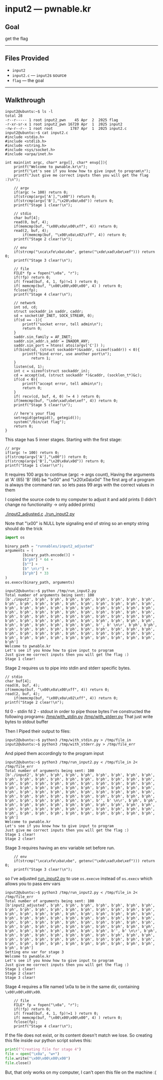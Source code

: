 # input2 — pwnable.kr

## Goal

get the flag

---

## Files Provided

* `input2`
* `input2.c` — `input2`s source
* `flag` — the goal

---

## Walkthrough

```shell
input2@ubuntu:~$ ls -l
total 28
-r--r----- 1 root input2_pwn    45 Apr  2  2025 flag
-r-xr-sr-x 1 root input2_pwn 16720 Apr  1  2025 input2
-rw-r--r-- 1 root root        1787 Apr  1  2025 input2.c
input2@ubuntu:~$ cat input2.c
#include <stdio.h>
#include <stdlib.h>
#include <string.h>
#include <sys/socket.h>
#include <arpa/inet.h>

int main(int argc, char* argv[], char* envp[]){
	printf("Welcome to pwnable.kr\n");
	printf("Let's see if you know how to give input to program\n");
	printf("Just give me correct inputs then you will get the flag :)\n");

	// argv
	if(argc != 100) return 0;
	if(strcmp(argv['A'],"\x00")) return 0;
	if(strcmp(argv['B'],"\x20\x0a\x0d")) return 0;
	printf("Stage 1 clear!\n");	

	// stdio
	char buf[4];
	read(0, buf, 4);
	if(memcmp(buf, "\x00\x0a\x00\xff", 4)) return 0;
	read(2, buf, 4);
        if(memcmp(buf, "\x00\x0a\x02\xff", 4)) return 0;
	printf("Stage 2 clear!\n");
	
	// env
	if(strcmp("\xca\xfe\xba\xbe", getenv("\xde\xad\xbe\xef"))) return 0;
	printf("Stage 3 clear!\n");

	// file
	FILE* fp = fopen("\x0a", "r");
	if(!fp) return 0;
	if( fread(buf, 4, 1, fp)!=1 ) return 0;
	if( memcmp(buf, "\x00\x00\x00\x00", 4) ) return 0;
	fclose(fp);
	printf("Stage 4 clear!\n");	

	// network
	int sd, cd;
	struct sockaddr_in saddr, caddr;
	sd = socket(AF_INET, SOCK_STREAM, 0);
	if(sd == -1){
		printf("socket error, tell admin\n");
		return 0;
	}
	saddr.sin_family = AF_INET;
	saddr.sin_addr.s_addr = INADDR_ANY;
	saddr.sin_port = htons( atoi(argv['C']) );
	if(bind(sd, (struct sockaddr*)&saddr, sizeof(saddr)) < 0){
		printf("bind error, use another port\n");
    		return 1;
	}
	listen(sd, 1);
	int c = sizeof(struct sockaddr_in);
	cd = accept(sd, (struct sockaddr *)&caddr, (socklen_t*)&c);
	if(cd < 0){
		printf("accept error, tell admin\n");
		return 0;
	}
	if( recv(cd, buf, 4, 0) != 4 ) return 0;
	if(memcmp(buf, "\xde\xad\xbe\xef", 4)) return 0;
	printf("Stage 5 clear!\n");

	// here's your flag
	setregid(getegid(), getegid());
	system("/bin/cat flag");	
	return 0;
}
```

This stage has 5 inner stages.
Starting with the first stage:

```shell
// argv
if(argc != 100) return 0;
if(strcmp(argv['A'],"\x00")) return 0;
if(strcmp(argv['B'],"\x20\x0a\x0d")) return 0;
printf("Stage 1 clear!\n");	
```

It requires 100 args to continue (argc -> args count),
Having the arguments at 'A' (65) 'B' (66) be "\x00" and "\x20\x0a\x0d"
The first arg of a program is always the command ran.
so lets pass 99 args with the correct values in them

I copied the source code to my computer to adjust it and add prints (I didn't change no functionality -> only added
prints)

[./input2_adjusted.c](runnables/input2_adjusted.c)
[./run_input2.py](runnables/run_input2.py)

Note that "\x00" is NULL byte signaling end of string
so an empty string should do the trick

```python
import os

binary_path = "runnables/input2_adjusted"
arguments = (
        [binary_path.encode()] +
        [b"ph"] * 64 +
        [b""] +
        [b" \n\r"] +
        [b"ph"] * 33
)
os.execv(binary_path, arguments)
```

```shell
input2@ubuntu:~$ python /tmp/run_input2.py 
Total number of arguments being sent: 100
[b'./input2', b'ph', b'ph', b'ph', b'ph', b'ph', b'ph', b'ph', b'ph', b'ph', b'ph', b'ph', b'ph', b'ph', b'ph', b'ph', b'ph', b'ph', b'ph', b'ph', b'ph', b'ph', b'ph', b'ph', b'ph', b'ph', b'ph', b'ph', b'ph', b'ph', b'ph', b'ph', b'ph', b'ph', b'ph', b'ph', b'ph', b'ph', b'ph', b'ph', b'ph', b'ph', b'ph', b'ph', b'ph', b'ph', b'ph', b'ph', b'ph', b'ph', b'ph', b'ph', b'ph', b'ph', b'ph', b'ph', b'ph', b'ph', b'ph', b'ph', b'ph', b'ph', b'ph', b'ph', b'ph', b'', b' \n\r', b'ph', b'ph', b'ph', b'ph', b'ph', b'ph', b'ph', b'ph', b'ph', b'ph', b'ph', b'ph', b'ph', b'ph', b'ph', b'ph', b'ph', b'ph', b'ph', b'ph', b'ph', b'ph', b'ph', b'ph', b'ph', b'ph', b'ph', b'ph', b'ph', b'ph', b'ph', b'ph', b'ph']
Welcome to pwnable.kr
Let's see if you know how to give input to program
Just give me correct inputs then you will get the flag :)
Stage 1 clear!

```

Stage 2 requires us to pipe into stdin and stderr specific bytes.

```shell
// stdio
char buf[4];
read(0, buf, 4);
if(memcmp(buf, "\x00\x0a\x00\xff", 4)) return 0;
read(2, buf, 4);
    if(memcmp(buf, "\x00\x0a\x02\xff", 4)) return 0;
printf("Stage 2 clear!\n");
```

fd 0 - stdin
fd 2 - stdout
in order to pipe those bytes I've constructed the following programs:
[/tmp/with_stdin.py](./runnables/with_stdin.py)
[/tmp/with_stderr.py](./runnables/with_stderr.py)
That just write bytes to stdout buffer

Then I Piped their output to files:

```shell
input2@ubuntu:~$ python3 /tmp/with_stdin.py > /tmp/file_in
input2@ubuntu:~$ python3 /tmp/with_stderr.py > /tmp/file_err
```

And piped them accordingly to the program input

```shell
input2@ubuntu:~$ python3 /tmp/run_input2.py < /tmp/file_in 2< /tmp/file_err
Total number of arguments being sent: 100
[b'./input2', b'ph', b'ph', b'ph', b'ph', b'ph', b'ph', b'ph', b'ph', b'ph', b'ph', b'ph', b'ph', b'ph', b'ph', b'ph', b'ph', b'ph', b'ph', b'ph', b'ph', b'ph', b'ph', b'ph', b'ph', b'ph', b'ph', b'ph', b'ph', b'ph', b'ph', b'ph', b'ph', b'ph', b'ph', b'ph', b'ph', b'ph', b'ph', b'ph', b'ph', b'ph', b'ph', b'ph', b'ph', b'ph', b'ph', b'ph', b'ph', b'ph', b'ph', b'ph', b'ph', b'ph', b'ph', b'ph', b'ph', b'ph', b'ph', b'ph', b'ph', b'ph', b'ph', b'ph', b'ph', b'', b' \n\r', b'ph', b'ph', b'ph', b'ph', b'ph', b'ph', b'ph', b'ph', b'ph', b'ph', b'ph', b'ph', b'ph', b'ph', b'ph', b'ph', b'ph', b'ph', b'ph', b'ph', b'ph', b'ph', b'ph', b'ph', b'ph', b'ph', b'ph', b'ph', b'ph', b'ph', b'ph', b'ph', b'ph']
Welcome to pwnable.kr
Let's see if you know how to give input to program
Just give me correct inputs then you will get the flag :)
Stage 1 clear!
Stage 2 clear!
```

Stage 3 requires having an env variable set before run.

```shell
	// env
	if(strcmp("\xca\xfe\xba\xbe", getenv("\xde\xad\xbe\xef"))) return 0;
	printf("Stage 3 clear!\n");
```
so I've adjusted [run_input2.py](./runnables/run_input2.py)
to use `os.execve` instead of `os.execv` which allows you to pass env vars


```shell
input2@ubuntu:~$ python3 /tmp/run_input2.py < /tmp/file_in 2< /tmp/file_err
Total number of arguments being sent: 100
[b'input2_adjusted', b'ph', b'ph', b'ph', b'ph', b'ph', b'ph', b'ph', b'ph', b'ph', b'ph', b'ph', b'ph', b'ph', b'ph', b'ph', b'ph', b'ph', b'ph', b'ph', b'ph', b'ph', b'ph', b'ph', b'ph', b'ph', b'ph', b'ph', b'ph', b'ph', b'ph', b'ph', b'ph', b'ph', b'ph', b'ph', b'ph', b'ph', b'ph', b'ph', b'ph', b'ph', b'ph', b'ph', b'ph', b'ph', b'ph', b'ph', b'ph', b'ph', b'ph', b'ph', b'ph', b'ph', b'ph', b'ph', b'ph', b'ph', b'ph', b'ph', b'ph', b'ph', b'ph', b'ph', b'ph', b'', b' \n\r', b'ph', b'ph', b'ph', b'ph', b'ph', b'ph', b'ph', b'ph', b'ph', b'ph', b'ph', b'ph', b'ph', b'ph', b'ph', b'ph', b'ph', b'ph', b'ph', b'ph', b'ph', b'ph', b'ph', b'ph', b'ph', b'ph', b'ph', b'ph', b'ph', b'ph', b'ph', b'ph', b'ph']
Setting env var for stage 3
Welcome to pwnable.kr
Let's see if you know how to give input to program
Just give me correct inputs then you will get the flag :)
Stage 1 clear!
Stage 2 clear!
Stage 3 clear!
```

Stage 4 requires a file named \x0a to be in the same dir, containing `\x00\x00\x00\x00`.
```shell
	// file
	FILE* fp = fopen("\x0a", "r");
	if(!fp) return 0;
	if( fread(buf, 4, 1, fp)!=1 ) return 0;
	if( memcmp(buf, "\x00\x00\x00\x00", 4) ) return 0;
	fclose(fp);
	printf("Stage 4 clear!\n");	
```

If the file does not exist, or its content doesn't match we lose.
So creating this file inside our python script solves this:
```python
print(f"Creating file for stage 4")
file = open("\x0a", "w+")
file.write("\x00\x00\x00\x00")
file.close()
```
But, that only works on my computer,
I can't open this file on the machine :(
